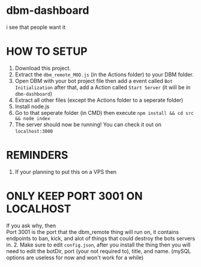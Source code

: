 # dbm-dashboard
i see that people want it
# HOW TO SETUP
1. Download this project.
2. Extract the `dbm_remote_MOD.js` (in the Actions folder) to your DBM folder.
3. Open DBM with your bot project file then add a event called `Bot Initialization` after that, add a Action called `Start Server` (it will be in `dbm-dashboard`)
4. Extract all other files (except the Actions folder to a seperate folder)
5. Install node.js
6. Go to that seperate folder (in CMD) then execute `npm install && cd src && node index`
7. The server should now be running! You can check it out on `localhost:3000`
# REMINDERS
1. If your planning to put this on a VPS then
# ONLY KEEP PORT 3001 ON LOCALHOST
If you ask why, then<br>
Port 3001 is the port that the dbm_remote thing will run on, it contains endpoints to ban, kick, and alot of things that could destroy the bots servers in.
2. Make sure to edit `config.json`, after you install the thing then you will need to edit the botDir, port (your not required to), title, and name. (mySQL options are useless for now and won't work for a while)